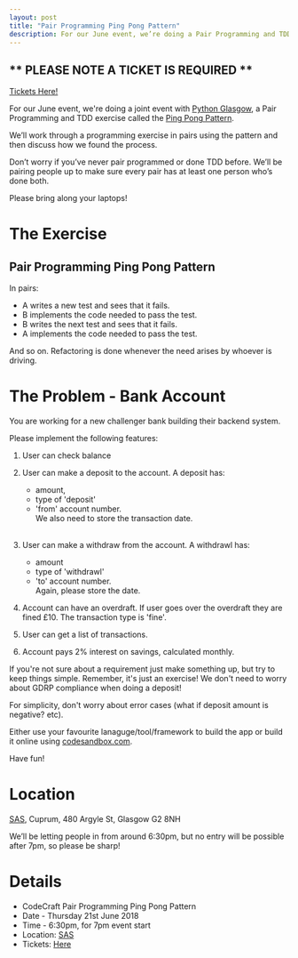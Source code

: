```yaml
---
layout: post
title: "Pair Programming Ping Pong Pattern"
description: For our June event, we’re doing a Pair Programming and TDD exercise called the Ping Pong Pattern. 7pm, Thursday 21st June 2018, at SAS.
---
```

## ** PLEASE NOTE A TICKET IS REQUIRED **

[Tickets Here!](https://www.eventbrite.com/e/pair-programming-ping-pong-pattern-tickets-46696818441)

For our June event, we're doing a joint event with <a href="http://www.pythonglasgow.org/">Python Glasgow</a>, a Pair Programming and TDD exercise called the [Ping Pong Pattern](http://wiki.c2.com/?PairProgrammingPingPongPattern).

We’ll work through a programming exercise in pairs using the pattern and then discuss how we found the process.

Don’t worry if you’ve never pair programmed or done TDD before. We’ll be pairing people up to make sure every pair has at least one person who’s done both.

Please bring along your laptops!

# The Exercise

## Pair Programming Ping Pong Pattern

In pairs:

 * A writes a new test and sees that it fails.
 * B implements the code needed to pass the test.
 * B writes the next test and sees that it fails.
 * A implements the code needed to pass the test.

And so on. Refactoring is done whenever the need arises by whoever is driving.

# The Problem - Bank Account
You are working for a new challenger bank building their backend system.

Please implement the following features:

1. User can check balance

2. User can make a deposit to the account.
  A deposit has:
   - amount,
   - type of 'deposit'
   - 'from' account number. <br/>
   We also need to store the transaction date.<br/><br/>


3. User can make a withdraw from the account.
  A withdrawl has:
   - amount
   - type of 'withdrawl'
   - 'to' account number. <br/>
   Again, please store the date.

4. Account can have an overdraft. If user goes over the overdraft they are fined £10. The transaction type is 'fine'.

5. User can get a list of transactions.

6. Account pays 2% interest on savings, calculated monthly.

If you're not sure about a requirement just make something up, but try to keep things simple. Remember, it's just an exercise! We don't need to worry about GDRP compliance when doing a deposit!

For simplicity, don't worry about error cases (what if deposit amount is negative? etc).

Either use your favourite lanaguge/tool/framework to build the app or build it online using [codesandbox.com](https://codesandbox.io/s/9349xjlnl4).

Have fun!

# Location
[SAS](https://goo.gl/maps/87Y37xfHY592), Cuprum, 480 Argyle St, Glasgow G2 8NH

We’ll be letting people in from around 6:30pm, but no entry will be possible after 7pm, so please be sharp!

# Details
* CodeCraft Pair Programming Ping Pong Pattern
* Date - Thursday 21st June 2018
* Time - 6:30pm, for 7pm event start
* Location: [SAS](https://goo.gl/maps/87Y37xfHY592)
* Tickets: [Here](https://www.eventbrite.com/e/pair-programming-ping-pong-pattern-tickets-46696818441)
